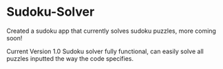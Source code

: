# Sudoku-Solver
Created a sudoku app that currently solves sudoku puzzles, more coming soon!

Current Version 1.0
Sudoku solver fully functional, can easily solve all puzzles inputted the way the code specifies.
